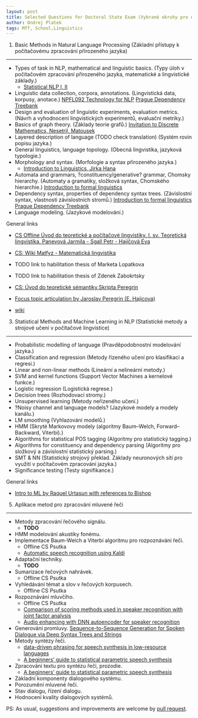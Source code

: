 ```yaml
---
layout: post
title: Selected Questions for Doctoral State Exam (Vybrané okruhy pro doktorskou zkoušku)
author: Ondrej Platek
tags: Mff, School,Linguistics 
---
```


1. Basic Methods in Natural Language Processing (Základní přístupy k počítačovému zpracování přirozeného jazyka)
-----------------------------------------------------------------

- Types of task in NLP, mathematical and linguistic basics. (Typy úloh v počítačovém zpracování přirozeného jazyka, matematické a lingvistické základy.)
    - [Statistical NLP I, II](http://ufal.mff.cuni.cz/courses/npfl067)
- Linguistic data collection, corpora, annotations. (Lingvistická data, korpusy, anotace.)
    [NPFL092 Technology for NLP](http://ufal.mff.cuni.cz/~zabokrtsky/courses/npfl092/html/)
    [Prague Dependency Treebank](http://ufal.mff.cuni.cz/course/npfl075)
- Design and evaluation of linguistic experiments, evaluation metrics. (Návrh a vyhodnocení lingvistických experimentů, evaluační metriky.)
- Basics of graph theory. (Základy teorie grafů.)
    [Invitation to Discrete Mathematics, Nesetril, Matousek](http://home.iitj.ac.in/~vinod2292/discrete_math/Matousek%20%20Discrete%20Math.pdf)
- Layered description of language (TODO check translation) (Systém rovin popisu jazyka.)
- General linguistics, language topology. (Obecná lingvistika, jazyková typologie.)
- Morphology and syntax. (Morfologie a syntax přirozeného jazyka.)
    - [Introduction to Linguistics, Jirka Hana](http://ufal.mff.cuni.cz/courses/npfl063-2015-wi)
- Automata and grammars, ?constituency/generative? grammar, Chomsky hierarchy. (Automaty a gramatiky, složková syntax, Chomského hierarchie.)
    [Introduction to formal linguistics](http://ufal.mff.cuni.cz/courses/npfl006)
- Dependency syntax, properties of dependency syntax trees. (Závislostní syntax, vlastnosti závislostních stromů.)
    [Introduction to formal linguistics](http://ufal.mff.cuni.cz/courses/npfl006)
    [Prague Dependency Treebank](http://ufal.mff.cuni.cz/course/npfl075)
- Language modeling. (Jazykové modelování.)

General links
- [CS Offline Úvod do teoretické a počítačové lingvistiky. I. sv. Teoretická lingvistika. Panevová Jarmila - Sgall Petr - Hajičová Eva](http://www.cupress.cuni.cz/ink2_ext/index.jsp?include=podrobnosti&id=182798)
- [CS: Wiki Matfyz - Matematická lingvistika](http://wiki.matfyz.cz/wiki/St%C3%A1tnice_-_Informatika_-_I3:_Matematick%C3%A1_lingvistika)

- TODO link to habilitation thesis of Marketa Lopatkova
- TODO link to habilitation thesis of Zdenek Zabokrtsky 
- [CS: Úvod do teoretické sémantiky](http://jarda.peregrin.cz/mybibl/PDFTxt/469.pdf),[Skripta Peregrin](http://artax.karlin.mff.cuni.cz/upload/index.php?action=downloadfile&filename=skripta-Peregrin.doc&directory=predmety/NPFL026&PHPSESSID=b8cd26fb9c6fa4379bb0f77f87beb339)
- [Focus topic articulation by Jaroslav Peregrin (E. Hajicova)](http://www.jarda.peregrin.cz/mybibl/PDFTxt/313.pdf)
- [wiki](https://cs.wikipedia.org/wiki/Zpracov%C3%A1n%C3%AD_p%C5%99irozen%C3%A9ho_jazyka#Fonetick.C3.A1_rovina)

3. Statistical Methods and Machine Learning in NLP (Statistické metody a strojové učení v počítačové lingvistice)
-----------------------------------------------------------------

- Probabilistic modelling of language (Pravděpodobnostní modelování jazyka.)
- Classification and regression (Metody řízeného učení pro klasifikaci a regresi.)
- Linear and non-linear methods (Lineární a nelineární metody.)
- SVM and kernel functions (Support Vector Machines a kernelové funkce.)
- Logistic regression (Logistická regrese.)
- Decision trees (Rozhodovací stromy.)
- Unsupervised learning (Metody neřízeného učení.)
- ?Noisy channel and language models? (Jazykové modely a modely kanálu.)
- LM smoothing (Vyhlazování modelů.)
- HMM (Skryté Markovovy modely (algoritmy Baum–Welch, Forward–Backward, Viterbi).)
- Algorithms for statistical POS tagging (Algoritmy pro statistický tagging.)
- Algorithms for constituency and dependency parsing (Algoritmy pro složkový a závislostní statistický parsing.)
- SMT & NN (Statistický strojový překlad. Základy neuronových sítí pro využití v počítačovém zpracování jazyka.)
- Significance testing (Testy signifikance.)

General links
- [Intro to ML by Raquel Urtasun with references to Bishop](http://www.cs.toronto.edu/~urtasun/courses/CSC411/CSC411_Fall15.html)



5. Aplikace metod pro zpracování mluvené řeči
----------------------------------------------------------------

- Metody zpracování řečového signálu. 
    - **TODO**
- HMM modelování akustiky fonému. 
- Implementace Baum-Welch a Viterbi algoritmu pro rozpoznáváni řeči. 
    - Offline CS Psutka
    - [Automatic speech recognition using Kaldi](https://github.com/oplatek/kaldi-thesis/blob/master/text/tags/oplatek_thesis013.pdf?raw=true)
- Adaptační techniky.
    - **TODO**
- Sumarizace řečových nahrávek. 
    - Offline CS Psutka
- Vyhledávání témat a slov v řečových korpusech. 
    - Offline CS Psutka
- Rozpoznávání mluvčího. 
    - Offline CS Psutka
    - [Comparison of scoring methods used in speaker recognition with joint factor analysis](http://www.crim.ca/perso/patrick.kenny/Ondrej_icassp2009.pdf)
    - [Audio enhancing with DNN autoencoder for speaker recognition](http://www.fit.vutbr.cz/research/groups/speech/publi/2016/plchot_icassp2016_0005090.pdf)
- Generování promluvy. 
    [Sequence-to-Sequence Generation for Spoken Dialogue via Deep Syntax Trees and Strings](http://arxiv.org/pdf/1606.05491v1.pdf)
- Metody syntézy řeči. 
    - [data-driven phrasing for speech synthesis in low-resource languages](https://www.cs.cmu.edu/~awb/papers/icassp2012_phrasing_lrl.pdf)
    - [A beginners’ guide to statistical parametric speech synthesis](http://www.cstr.ed.ac.uk/downloads/publications/2010/king_hmm_tutorial.pdf)
- Zpracování textu pro syntézu řeči, prozodie. 
    - [A beginners’ guide to statistical parametric speech synthesis](http://www.cstr.ed.ac.uk/downloads/publications/2010/king_hmm_tutorial.pdf)
- Základní komponenty dialogového systému.
- Porozumění mluvené řeči. 
- Stav dialogu, řízení dialogu. 
- Hodnocení kvality dialogových systémů.


PS: As usual, suggestions and improvements are welcome by [pull request](https://github.com/oplatek/oplatek.github.io/blob/master/_posts/2016-07-10-state-exam-questions.md).
